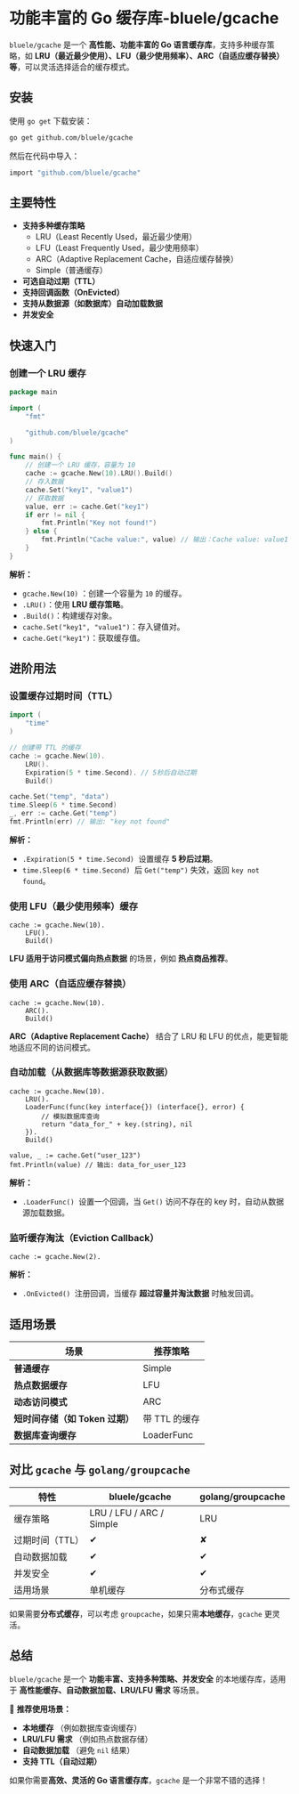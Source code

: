 # 功能丰富的 Go 缓存库-bluele/gcache

`bluele/gcache` 是一个 **高性能、功能丰富的 Go 语言缓存库**，支持多种缓存策略，如 **LRU（最近最少使用）、LFU（最少使用频率）、ARC（自适应缓存替换）等**，可以灵活选择适合的缓存模式。

## **安装**

使用 `go get` 下载安装：

```bash
go get github.com/bluele/gcache 
```

然后在代码中导入：

```go
import "github.com/bluele/gcache"  
```

## **主要特性**

- **支持多种缓存策略**
	- LRU（Least Recently Used，最近最少使用）
	- LFU（Least Frequently Used，最少使用频率）
	- ARC（Adaptive Replacement Cache，自适应缓存替换）
	- Simple（普通缓存）
- **可选自动过期（TTL）**
- **支持回调函数（OnEvicted）**
- **支持从数据源（如数据库）自动加载数据**
- **并发安全**

## **快速入门**

### **创建一个 LRU 缓存**

```go
package main

import (
	"fmt"

	"github.com/bluele/gcache"
)

func main() {
	// 创建一个 LRU 缓存，容量为 10
	cache := gcache.New(10).LRU().Build()
	// 存入数据
	cache.Set("key1", "value1")
	// 获取数据
	value, err := cache.Get("key1")
	if err != nil {
		fmt.Println("Key not found!")
	} else {
		fmt.Println("Cache value:", value) // 输出：Cache value: value1
	}
}
```

**解析：**

- `gcache.New(10)`    ：创建一个容量为 `10` 的缓存。
- `.LRU()`：使用 **LRU 缓存策略**。
- `.Build()`：构建缓存对象。
- `cache.Set("key1", "value1")`：存入键值对。
- `cache.Get("key1")`：获取缓存值。

## **进阶用法**

### **设置缓存过期时间（TTL）**

```go
import (
	"time"
)

// 创建带 TTL 的缓存
cache := gcache.New(10).
	LRU().
	Expiration(5 * time.Second). // 5秒后自动过期
	Build()

cache.Set("temp", "data")
time.Sleep(6 * time.Second)
_, err := cache.Get("temp")
fmt.Println(err) // 输出: "key not found"
```

**解析：**
- `.Expiration(5 * time.Second)`
     设置缓存 **5 秒后过期**。
- `time.Sleep(6 * time.Second)`
     后 `Get("temp")` 失效，返回 `key not found`。

### **使用 LFU（最少使用频率）缓存**

```
cache := gcache.New(10).
	LFU().
	Build()
```

**LFU 适用于访问模式偏向热点数据** 的场景，例如 **热点商品推荐**。

### **使用 ARC（自适应缓存替换）**

```
cache := gcache.New(10).
	ARC().
	Build()
```

**ARC（Adaptive Replacement Cache）** 结合了 LRU 和 LFU 的优点，能更智能地适应不同的访问模式。

### **自动加载（从数据库等数据源获取数据）**

```
cache := gcache.New(10).
	LRU().
	LoaderFunc(func(key interface{}) (interface{}, error) {
		// 模拟数据库查询
		return "data_for_" + key.(string), nil
	}).
	Build()

value, _ := cache.Get("user_123")
fmt.Println(value) // 输出: data_for_user_123
```

**解析：**

- `.LoaderFunc()`
     设置一个回调，当 `Get()` 访问不存在的 key 时，自动从数据源加载数据。

### **监听缓存淘汰（Eviction Callback）**

```
cache := gcache.New(2).
```

**解析：**

- `.OnEvicted()`
     注册回调，当缓存 **超过容量并淘汰数据** 时触发回调。

## **适用场景**

|**场景**|**推荐策略**|
|---|---|
|**普通缓存**|Simple|
|**热点数据缓存**|LFU|
|**动态访问模式**|ARC|
|**短时间存储（如 Token 过期）**|带 TTL 的缓存|
|**数据库查询缓存**|LoaderFunc|

## **对比 `gcache` 与 `golang/groupcache`**

| **特性**    | **bluele/gcache**        | **golang/groupcache** |
| --------- | ------------------------ | --------------------- |
| 缓存策略      | LRU / LFU / ARC / Simple | LRU                   |
| 过期时间（TTL） | ✔︎                       | ✘                     |
| 自动数据加载    | ✔︎                       | ✔︎                    |
| 并发安全      | ✔︎                       | ✔︎                    |
| 适用场景      | 单机缓存                     | 分布式缓存                 |

如果需要**分布式缓存**，可以考虑 `groupcache`，如果只需**本地缓存**，`gcache` 更灵活。

## **总结**

`bluele/gcache` 是一个 **功能丰富、支持多种策略、并发安全** 的本地缓存库，适用于 **高性能缓存、自动数据加载、LRU/LFU 需求** 等场景。

📌 **推荐使用场景：**

- **本地缓存**
	（例如数据库查询缓存）
- **LRU/LFU 需求**
	（例如热点数据存储）
- **自动数据加载**
	（避免 `nil` 结果）
- **支持 TTL（自动过期）**

如果你需要**高效、灵活的 Go 语言缓存库**，`gcache` 是一个非常不错的选择！